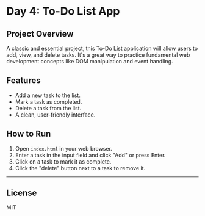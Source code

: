 # Day 4: To-Do List App

## Project Overview
A classic and essential project, this To-Do List application will allow users to add, view, and delete tasks. It's a great way to practice fundamental web development concepts like DOM manipulation and event handling.

## Features
- Add a new task to the list.
- Mark a task as completed.
- Delete a task from the list.
- A clean, user-friendly interface.

## How to Run
1.  Open `index.html` in your web browser.
2.  Enter a task in the input field and click "Add" or press Enter.
3.  Click on a task to mark it as complete.
4.  Click the "delete" button next to a task to remove it.

---

## License
MIT
